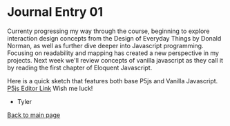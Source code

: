 # Journal Entry 01

Currenty progressing my way through the course, beginning to explore interaction design concepts from the Design of Everyday Things by Donald Norman, as well as further dive deeper into Javascript programming. Focusing on readability and mapping has created a new perspective in my projects. Next week we'll review concepts of vanilla javascript as they call it by reading the first chapter of Eloquent Javascript.

Here is a quick sketch that features both base P5js and Vanilla Javascript. [P5js Editor Link](https://editor.p5js.org/tstannard64/sketches/ajbCb59o7)
Wish me luck!

- Tyler

[Back to main page](../readme.md)

